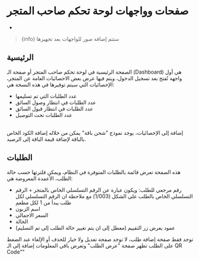 # صفحات وواجهات لوحة تحكم صاحب المتجر

- 

> {info} ستتم إضافة صور للواجهات بعد تجهيزها

## الرئيسية
الصفحة الرئيسية في لوحة تحكم صاحب المتجر أو صفحة الـ (Dashboard) هي أول واجهة تُفتح بعد تسجيل الدخول، ويتم فيها عرض بعض الاحصائيات
العامة عن المتجر، الإحصائيات التي سيتم توفيرها في هذه النسخة هي:

* عدد الطلبات التي تم تسليمها
* عدد الطلبات في انتظار وصول السائق
* عدد الطلبات في انتظار قبول السائق
* عدد الطلبات تحت التوصيل

<br>
إضافة إلى الإحصائيات، يوجد نموذج "شحن باقة" يمكن من خلاله إضافة الكود الخاص بالباقة لإضافة قيمة الباقة إلى الرصيد.

## الطلبات

هذه الصفحة تعرض قائمة بالطلبات المتوفرة في النظام، ويمكن فلترتها حسب حالة الطلب، الأعمدة المعروضة هي:

* رقم مرجعي للطلب: ويكون عبارة عن الرقم التسلسلي الخاص بالمتجر + الرقم التسلسلي الخاص بالطلب على الشكل (1/003) مع ملاحظة ان الرقم التسلسلي لكل طلب يبدأ من 1 لكل مطعم
* اسم الزبون
* السعر الاجمالي
* الحالة
* عمود يعرض زر التقييم (معطل إلى ان يتم تغيير حالة الطلب إلى تم التسليم)


توجد فقط صفحة إضافة طلب، لا توجد صفحة تعديل ولا خيار للحذف أو الإلغاء
عند الضغط على الطلب تظهر صفحة "عرض الطلب" وتعرض باقي المعلومات إضافة إلى الـ QR Code""
